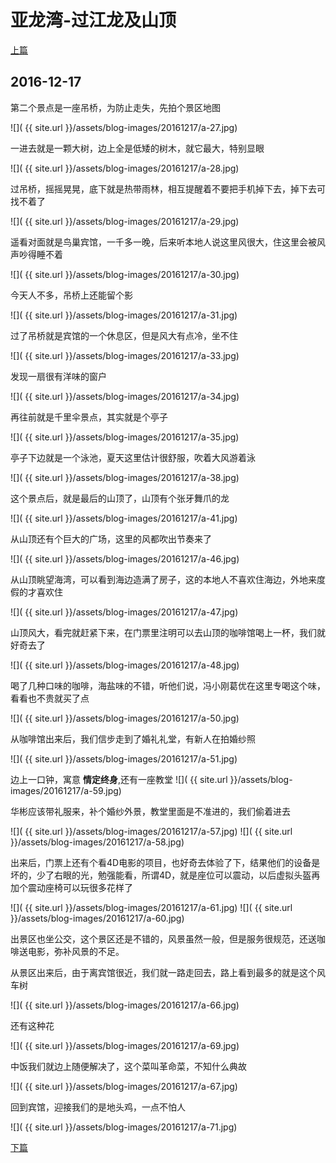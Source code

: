 亚龙湾-过江龙及山顶
========================

[上篇](/2016/12/17/三亚1.html)

2016-12-17
------------------------
第二个景点是一座吊桥，为防止走失，先拍个景区地图

![]( {{ site.url }}/assets/blog-images/20161217/a-27.jpg)

一进去就是一颗大树，边上全是低矮的树木，就它最大，特别显眼

![]( {{ site.url }}/assets/blog-images/20161217/a-28.jpg)

过吊桥，摇摇晃晃，底下就是热带雨林，相互提醒着不要把手机掉下去，掉下去可找不着了

![]( {{ site.url }}/assets/blog-images/20161217/a-29.jpg)

遥看对面就是鸟巢宾馆，一千多一晚，后来听本地人说这里风很大，住这里会被风声吵得睡不着

![]( {{ site.url }}/assets/blog-images/20161217/a-30.jpg)

今天人不多，吊桥上还能留个影

![]( {{ site.url }}/assets/blog-images/20161217/a-31.jpg)

过了吊桥就是宾馆的一个休息区，但是风大有点冷，坐不住

![]( {{ site.url }}/assets/blog-images/20161217/a-33.jpg)

发现一扇很有洋味的窗户

![]( {{ site.url }}/assets/blog-images/20161217/a-34.jpg)

再往前就是千里伞景点，其实就是个亭子

![]( {{ site.url }}/assets/blog-images/20161217/a-35.jpg)

亭子下边就是一个泳池，夏天这里估计很舒服，吹着大风游着泳

![]( {{ site.url }}/assets/blog-images/20161217/a-38.jpg)

这个景点后，就是最后的山顶了，山顶有个张牙舞爪的龙

![]( {{ site.url }}/assets/blog-images/20161217/a-41.jpg)

从山顶还有个巨大的广场，这里的风都吹出节奏来了

![]( {{ site.url }}/assets/blog-images/20161217/a-46.jpg)

从山顶眺望海湾，可以看到海边造满了房子，这的本地人不喜欢住海边，外地来度假的才喜欢住

![]( {{ site.url }}/assets/blog-images/20161217/a-47.jpg)

山顶风大，看完就赶紧下来，在门票里注明可以去山顶的咖啡馆喝上一杯，我们就好奇去了

![]( {{ site.url }}/assets/blog-images/20161217/a-48.jpg)

喝了几种口味的咖啡，海盐味的不错，听他们说，冯小刚葛优在这里专喝这个味，看看也不贵就买了点

![]( {{ site.url }}/assets/blog-images/20161217/a-50.jpg)

从咖啡馆出来后，我们信步走到了婚礼礼堂，有新人在拍婚纱照

![]( {{ site.url }}/assets/blog-images/20161217/a-51.jpg)

边上一口钟，寓意 **情定终身**,还有一座教堂
![]( {{ site.url }}/assets/blog-images/20161217/a-59.jpg)

华彬应该带礼服来，补个婚纱外景，教堂里面是不准进的，我们偷着进去

![]( {{ site.url }}/assets/blog-images/20161217/a-57.jpg)
![]( {{ site.url }}/assets/blog-images/20161217/a-58.jpg)

出来后，门票上还有个看4D电影的项目，也好奇去体验了下，结果他们的设备是坏的，少了右眼的光，勉强能看，所谓4D，就是座位可以震动，以后虚拟头盔再加个震动座椅可以玩很多花样了

![]( {{ site.url }}/assets/blog-images/20161217/a-61.jpg)
![]( {{ site.url }}/assets/blog-images/20161217/a-60.jpg)

出景区也坐公交，这个景区还是不错的，风景虽然一般，但是服务很规范，还送咖啡送电影，弥补风景的不足。

从景区出来后，由于离宾馆很近，我们就一路走回去，路上看到最多的就是这个风车树

![]( {{ site.url }}/assets/blog-images/20161217/a-66.jpg)

还有这种花

![]( {{ site.url }}/assets/blog-images/20161217/a-69.jpg)

中饭我们就边上随便解决了，这个菜叫革命菜，不知什么典故

![]( {{ site.url }}/assets/blog-images/20161217/a-67.jpg)

回到宾馆，迎接我们的是地头鸡，一点不怕人

![]( {{ site.url }}/assets/blog-images/20161217/a-71.jpg)

[下篇](/2016/12/17/三亚3.html)